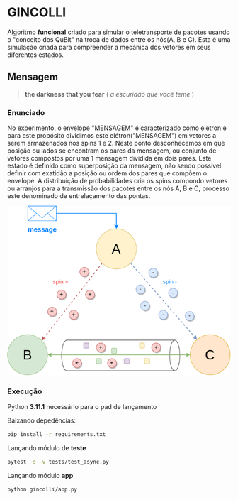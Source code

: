 # GINCOLLI

Algoritmo **funcional** criado para simular o teletransporte de pacotes usando o "conceito dos QuBit" na troca de dados entre os nós(A, B e C). Esta é uma simulação criada para compreender a mecânica dos vetores em seus diferentes estados.

## Mensagem

> **the darkness that you fear** ( *a escuridão que você teme* )

### Enunciado

No experimento, o envelope "MENSAGEM" é caracterizado como elétron e para este propósito dividimos este elétron("MENSAGEM") em vetores a serem armazenados nos spins 1 e 2. Neste ponto desconhecemos em que posição ou lados se encontram os pares da mensagem, ou conjunto de vetores compostos por uma 1 mensagem dividida em dois pares. Este estado é definido como superposição da mensagem, não sendo possível definir com exatidão a posição ou ordem dos pares que compõem o envelope. A distribuição de probabilidades cria os spins compondo vetores ou arranjos para a transmissão dos pacotes entre os nós A, B e C, processo este denominado de entrelaçamento das pontas.

![alt text](https://raw.githubusercontent.com/rodrigmars/gincolli/main/doc/diagrama.png)

### Execução

Python **3.11.1** necessário para o pad de lançamento

Baixando depedências:

```bash
pip install -r requirements.txt
```

Lançando módulo de **teste**

```bash
pytest -s -v tests/test_async.py
```

Lançando módulo **app**

```bash
python gincolli/app.py
```

